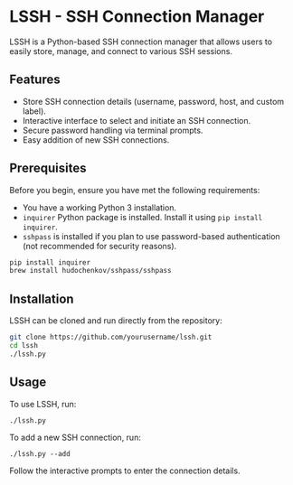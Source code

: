 # LSSH - SSH Connection Manager

LSSH is a Python-based SSH connection manager that allows users to easily store, manage, and connect to various SSH sessions.

## Features

- Store SSH connection details (username, password, host, and custom label).
- Interactive interface to select and initiate an SSH connection.
- Secure password handling via terminal prompts.
- Easy addition of new SSH connections.

## Prerequisites

Before you begin, ensure you have met the following requirements:

- You have a working Python 3 installation.
- `inquirer` Python package is installed. Install it using `pip install inquirer`.
- `sshpass` is installed if you plan to use password-based authentication (not recommended for security reasons).

```bash
pip install inquirer
brew install hudochenkov/sshpass/sshpass
```

## Installation

LSSH can be cloned and run directly from the repository:

```bash
git clone https://github.com/yourusername/lssh.git
cd lssh
./lssh.py
```

## Usage

To use LSSH, run:

`./lssh.py`

To add a new SSH connection, run:

`./lssh.py --add`

Follow the interactive prompts to enter the connection details.
